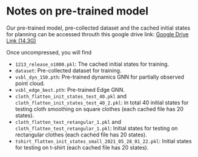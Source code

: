 # Notes on pre-trained model
Our pre-trained model, pre-collected dataset and the cached initial states for planning can be accessed throuth this google drive link: [Google Drive Link (14.3G)](https://drive.google.com/file/d/16KjI8ONMgfuUWMHWP1rT2x7B97n94BFo/view?usp=sharing)

Once uncompressed, you will find
* `1213_release_n1000.pkl`: The cached initial states for training.
* `dataset`: Pre-collected dataset for training.
* `vsbl_dyn_150.pth`: Pre-trained dynamics GNN for partially observed point cloud.
* `vsbl_edge_best.pth`: Pre-trained Edge GNN.
* `cloth_flatten_init_states_test_40.pkl` and `cloth_flatten_init_states_test_40_2.pkl`: in total 40 initial states for testing cloth smoothing on square clothes (each cached file has 20 states).
* `cloth_flatten_test_retangular_1.pkl` and `cloth_flatten_test_retangular_1.pkl`: Initial states for testing on rectangular clothes (each cached file has 20 states).
* `tshirt_flatten_init_states_small_2021_05_28_01_22.pkl`: Initial states for testing on t-shirt (each cached file has 20 states).
